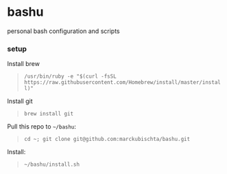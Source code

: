 # bashu
personal bash configuration and scripts

### setup

Install brew
> `/usr/bin/ruby -e "$(curl -fsSL https://raw.githubusercontent.com/Homebrew/install/master/install)"`

Install git
> `brew install git`

Pull this repo to `~/bashu`: 
> `cd ~; git clone git@github.com:marckubischta/bashu.git`

Install: 
> `~/bashu/install.sh`